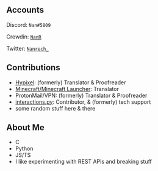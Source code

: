 ## Accounts
Discord: `Nan#5809`

Crowdin: [`NanR`](crowdin.com/profile/NanR)

Twitter: [`Nanrech_`](twitter.com/Nanrech_)

## Contributions
- [Hypixel](): (formerly) Translator & Proofreader 
- [Minecraft/Minecraft Launcher](): Translator
- ProtonMail/VPN: (formerly) Translator & Proofreader
- [interactions.py](https://github.com/interactions-py/): Contributor, & (formerly) tech support
- some random stuff here & there

## About Me
- C
- Python
- JS/TS
- I like experimenting with REST APIs and breaking stuff
